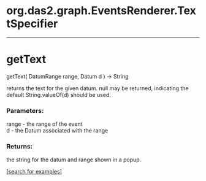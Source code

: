 # org.das2.graph.EventsRenderer.TextSpecifier
***
<a name="getText"></a>
# getText
getText( DatumRange range, Datum d ) &rarr; String

returns the text for the given datum.  null may be returned, indicating the
 default String.valueOf(d) should be used.

### Parameters:
range - the range of the event
<br>d - the Datum associated with the range

### Returns:
the string for the datum and range shown in a popup.

<a href="https://github.com/autoplot/dev/search?q=getText&unscoped_q=getText">[search for examples]</a>

